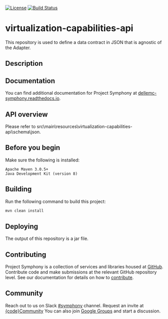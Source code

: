 [![License](https://img.shields.io/badge/License-EPL%201.0-red.svg)](https://opensource.org/licenses/EPL-1.0)
[![Build Status](https://travis-ci.org/dellemc-symphony/virtualization-capabilities-api.svg?branch=master)](https://travis-ci.org/dellemc-symphony/virtualization-capabilities-api)
# virtualization-capabilities-api
This repository is used to define a data contract in JSON that is agnostic of the Adapter. 
## Description
## Documentation
You can find additional documentation for Project Symphony at [dellemc-symphony.readthedocs.io](https://dellemc-symphony.readthedocs.io).
## API overview
Please refer to src\main\resources\virtualization-capabilities-api\schema\json.
## Before you begin
Make sure the following is installed:
```
Apache Maven 3.0.5+
Java Development Kit (version 8)
```
## Building
Run the following command to build this project:
```bash
mvn clean install
```
## Deploying

The output of this repository is a jar file.

## Contributing
Project Symphony is a collection of services and libraries housed at [GitHub][github].
Contribute code and make submissions at the relevant GitHub repository level.
See our documentation for details on how to [contribute][contributing].
## Community
Reach out to us on Slack [#symphony][slack] channel. Request an invite at [{code}Community][codecommunity]
You can also join [Google Groups][googlegroups] and start a discussion.
 
[slack]: https://codecommunity.slack.com/messages/symphony
[googlegroups]: https://groups.google.com/forum/#!forum/dellemc-symphony
[codecommunity]: http://community.codedellemc.com/
[contributing]: http://dellemc-symphony.readthedocs.io/en/latest/contributingtosymphony.html
[github]: https://github.com/dellemc-symphony
[documentation]: https://dellemc-symphony.readthedocs.io/en/latest/
